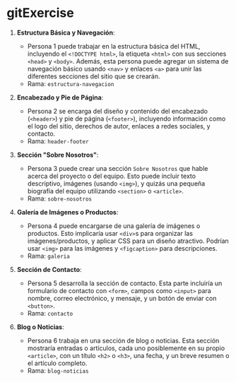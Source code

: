 # gitExercise

1. **Estructura Básica y Navegación**:
    - Persona 1 puede trabajar en la estructura básica del HTML, incluyendo el `<!DOCTYPE html>`, la etiqueta `<html>` con sus secciones `<head>` y `<body>`. Además, esta persona puede agregar un sistema de navegación básico usando `<nav>` y enlaces `<a>` para unir las diferentes secciones del sitio que se crearán.
    - Rama: `estructura-navegacion`

2. **Encabezado y Pie de Página**:
    - Persona 2 se encarga del diseño y contenido del encabezado (`<header>`) y pie de página (`<footer>`), incluyendo información como el logo del sitio, derechos de autor, enlaces a redes sociales, y contacto.
    - Rama: `header-footer`

3. **Sección "Sobre Nosotros"**:
    - Persona 3 puede crear una sección `Sobre Nosotros` que hable acerca del proyecto o del equipo. Esto puede incluir texto descriptivo, imágenes (usando `<img>`), y quizás una pequeña biografía del equipo utilizando `<section>` o `<article>`.
    - Rama: `sobre-nosotros`

4. **Galería de Imágenes o Productos**:
    - Persona 4 puede encargarse de una galería de imágenes o productos. Esto implicaría usar `<div>`s para organizar las imágenes/productos, y aplicar CSS para un diseño atractivo. Podrían usar `<img>` para las imágenes y `<figcaption>` para descripciones.
    - Rama: `galeria`

5. **Sección de Contacto**:
    - Persona 5 desarrolla la sección de contacto. Esta parte incluiría un formulario de contacto con `<form>`, campos como `<input>` para nombre, correo electrónico, y mensaje, y un botón de enviar con `<button>`.
    - Rama: `contacto`

6. **Blog o Noticias**:
    - Persona 6 trabaja en una sección de blog o noticias. Esta sección mostraría entradas o artículos, cada uno posiblemente en su propio `<article>`, con un título `<h2>` o `<h3>`, una fecha, y un breve resumen o el artículo completo.
    - Rama: `blog-noticias`